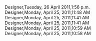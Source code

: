 ﻿Designer,Tuesday, 26 April 2011,1:56 p.m.  Designer,Monday, April 25, 2011,11:48 AM  Designer,Monday, April 25, 2011,11:41 AM  Designer,Monday, April 25, 2011,11:41 AM  Designer,Monday, April 25, 2011,10:59 AM  Designer,Monday, April 25, 2011,10:58 AM